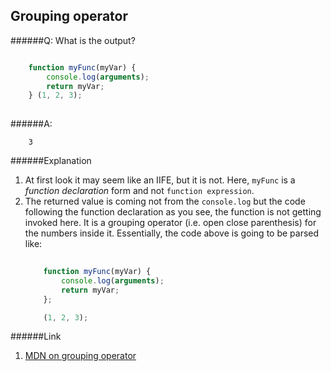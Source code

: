 ## Grouping operator

######Q: What is the output?

```js

	function myFunc(myVar) { 
		console.log(arguments);		return myVar;	} (1, 2, 3);	￼	
```

######A: 

```		
	3

```

######Explanation

1. At first look it may seem like an IIFE, but it is not. Here, `myFunc` is a *function declaration* form and not `function expression`.
2. The returned value is coming not from the `console.log` but the code following the function declaration as you see, the function is not getting invoked here. It is a grouping operator (i.e. open close parenthesis) for the numbers inside it. Essentially, the code above is going to be parsed like:
	```js
		
		function myFunc(myVar) { 
			console.log(arguments);			return myVar;		};
		(1, 2, 3);		
	```

######Link

1.	[MDN on grouping operator](https://developer.mozilla.org/en-US/docs/Web/JavaScript/Reference/Operators/Grouping)